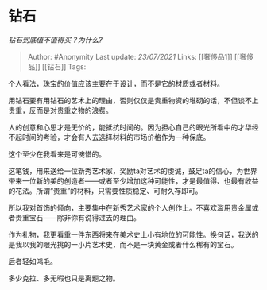 # 钻石
*钻石到底值不值得买？为什么?*

> Author: #Anonymity
Last update: *23/07/2021* 
Links: [[奢侈品1]] [[奢侈品]] [[钻石]]
Tags:   

个人看法，珠宝的价值应该主要在于设计，而不是它的材质或者材料。

用钻石要有用钻石的艺术上的理由，否则仅仅是贵重物资的堆砌的话，不但谈不上贵重，反而是对贵重之物的浪费。

人的创意和心思才是无价的，能抵抗时间的。因为担心自己的眼光所看中的才华经不起时间的考验，才会有人去选择材料的市场价格作为一种保底。

这个至少在我看来是可惋惜的。

这笔钱，用来送给一位新秀艺术家，奖励ta对艺术的虔诚，鼓足ta的信心，为世界带来一位新的美的创造者——或者至少增加这种可能性，才是最值得、也最有收益的花法。所谓“贵重”的材料，只需要性质稳定、可耐久存即可。

所以我对首饰的倾向，主要集中在新秀艺术家的个人创作上。不喜欢滥用贵金属或者贵重宝石——除非你有说得过去的理由。

作为礼物，我更看重一件东西将来在美术史上小有地位的可能性。换句话，我送的是我以我的眼光挑的一小片艺术史，而不是一块黄金或者什么稀有的宝石。

后者轻如鸿毛。

多少克拉、多无暇也只是离题之物。



